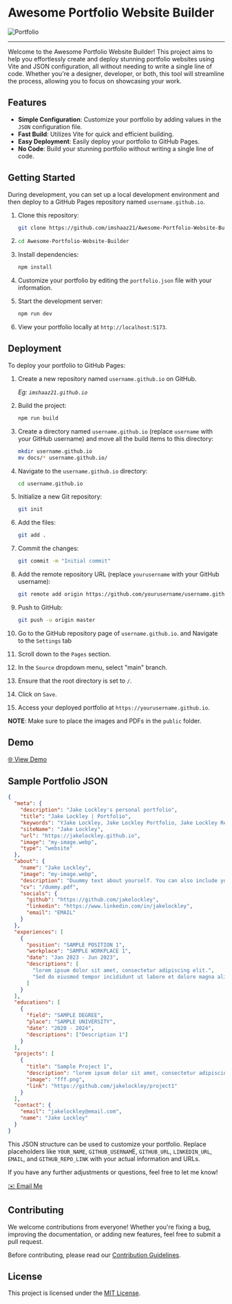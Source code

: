 # Awesome Portfolio Website Builder

![Portfolio](https://img.shields.io/badge/Build-Awesome%20Portfolios-blue)

---

Welcome to the Awesome Portfolio Website Builder! This project aims to help you effortlessly create and deploy stunning portfolio websites using Vite and JSON configuration, all without needing to write a single line of code. Whether you're a designer, developer, or both, this tool will streamline the process, allowing you to focus on showcasing your work.

## Features

- **Simple Configuration**: Customize your portfolio by adding values in the `JSON` configuration file.
- **Fast Build**: Utilizes Vite for quick and efficient building.
- **Easy Deployment**: Easily deploy your portfolio to GitHub Pages.
- **No Code**: Build your stunning portfolio without writing a single line of code.

## Getting Started

During development, you can set up a local development environment and then deploy to a GitHub Pages repository named `username.github.io`.

1. Clone this repository:

   ```bash
   git clone https://github.com/imshaaz21/Awesome-Portfolio-Website-Builder.git
   ```

2. ```bash
   cd Awesome-Portfolio-Website-Builder
   ```
3. Install dependencies:
   ```bash
   npm install
   ```
4. Customize your portfolio by editing the `portfolio.json` file with your information.
5. Start the development server:
   ```bash
   npm run dev
   ```
6. View your portfolio locally at `http://localhost:5173`.

## Deployment

To deploy your portfolio to GitHub Pages:

1. Create a new repository named `username.github.io` on GitHub.

   _Eg: `imshaaz21.github.io`_

2. Build the project:

   ```bash
   npm run build
   ```

3. Create a directory named `username.github.io` (replace `username` with your GitHub username) and move all the build items to this directory:

   ```bash
   mkdir username.github.io
   mv docs/* username.github.io/
   ```

4. Navigate to the `username.github.io` directory:

   ```bash
   cd username.github.io
   ```

5. Initialize a new Git repository:

   ```bash
   git init
   ```

6. Add the files:

   ```bash
   git add .
   ```

7. Commit the changes:

   ```bash
   git commit -m "Initial commit"
   ```

8. Add the remote repository URL (replace `yourusername` with your GitHub username):

   ```bash
   git remote add origin https://github.com/yourusername/username.github.io.git
   ```

9. Push to GitHub:

   ```bash
   git push -u origin master
   ```

10. Go to the GitHub repository page of `username.github.io`. and Navigate to the `Settings` tab

11. Scroll down to the `Pages` section.

12. In the `Source` dropdown menu, select "main" branch.

13. Ensure that the root directory is set to `/`.

14. Click on `Save`.

15. Access your deployed portfolio at `https://yourusername.github.io`.

**NOTE**: Make sure to place the images and PDFs in the `public` folder.

## Demo

[🌐 View Demo](https://imshaaz21.github.io/)

## Sample Portfolio JSON

```json
{
  "meta": {
    "description": "Jake Lockley's personal portfolio",
    "title": "Jake Lockley | Portfolio",
    "keywords": "YJake Lockley, Jake Lockley Portfolio, Jake Lockley Resume, Jake Lockley Projects",
    "siteName": "Jake Lockley",
    "url": "https://jakelockley.github.io",
    "image": "my-image.webp",
    "type": "website"
  },
  "about": {
    "name": "Jake Lockley",
    "image": "my-image.webp",
    "description": "Duummy text about yourself. You can also include your interests",
    "cv": "/dummy.pdf",
    "socials": {
      "github": "https://github.com/jakelockley",
      "linkedin": "https://www.linkedin.com/in/jakelockley",
      "email": "EMAIL"
    }
  },
  "experiences": [
    {
      "position": "SAMPLE POSITION 1",
      "workplace": "SAMPLE WORKPLACE 1",
      "date": "Jan 2023 - Jun 2023",
      "descriptions": [
        "lorem ipsum dolor sit amet, consectetur adipiscing elit.",
        "Sed do eiusmod tempor incididunt ut labore et dolore magna aliqua."
      ]
    }
  ],
  "educations": [
    {
      "field": "SAMPLE DEGREE",
      "place": "SAMPLE UNIVERSITY",
      "date": "2020 - 2024",
      "descriptions": ["Description 1"]
    }
  ],
  "projects": [
    {
      "title": "Sample Project 1",
      "description": "lorem ipsum dolor sit amet, consectetur adipiscing elit, sed do eiusmod tempor incididunt ut labore",
      "image": "fff.png",
      "link": "https://github.com/jakelockley/project1"
    }
  ],
  "contact": {
    "email": "jakelockley@email.com",
    "name": "Jake Lockley"
  }
}
```
This JSON structure can be used to customize your portfolio. Replace placeholders like `YOUR_NAME`, `GITHUB_USERNAM`E, `GITHUB_URL`, `LINKEDIN_URL`, `EMAIL`, and `GITHUB_REPO_LINK` with your actual information and URLs. 


If you have any further adjustments or questions, feel free to let me know!

[✉️ Email Me]("mainto:shanaaz.19@cse.mrt.ac.lk)

## Contributing

We welcome contributions from everyone! Whether you're fixing a bug, improving the documentation, or adding new features, feel free to submit a pull request.

Before contributing, please read our [Contribution Guidelines](CONTRIBUTING.md).

## License

This project is licensed under the [MIT License](LICENSE).
